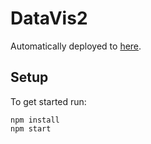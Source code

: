 # DataVis2


Automatically deployed to [here](https://datavis2.netlify.app/).


## Setup
To get started run:

```shell
npm install
npm start
```

